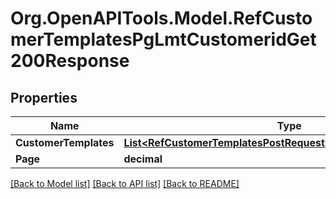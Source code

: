 # Org.OpenAPITools.Model.RefCustomerTemplatesPgLmtCustomeridGet200Response

## Properties

Name | Type | Description | Notes
------------ | ------------- | ------------- | -------------
**CustomerTemplates** | [**List&lt;RefCustomerTemplatesPostRequestCustomerTemplatesInner&gt;**](RefCustomerTemplatesPostRequestCustomerTemplatesInner.md) |  | [optional] 
**Page** | **decimal** |  | [optional] 

[[Back to Model list]](../README.md#documentation-for-models) [[Back to API list]](../README.md#documentation-for-api-endpoints) [[Back to README]](../README.md)

